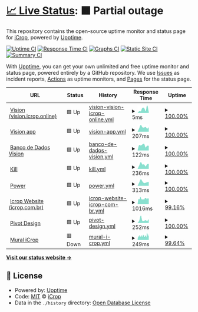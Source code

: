 # [📈 Live Status](https://icroptec.github.io/uptime-monitor): <!--live status--> **🟧 Partial outage**

This repository contains the open-source uptime monitor and status page for [iCrop](https://icrop.com.br), powered by [Upptime](https://github.com/upptime/upptime).

[![Uptime CI](https://github.com/icroptec/uptime-monitor/workflows/Uptime%20CI/badge.svg)](https://github.com/icroptec/uptime-monitor/actions?query=workflow%3A%22Uptime+CI%22)
[![Response Time CI](https://github.com/icroptec/uptime-monitor/workflows/Response%20Time%20CI/badge.svg)](https://github.com/icroptec/uptime-monitor/actions?query=workflow%3A%22Response+Time+CI%22)
[![Graphs CI](https://github.com/icroptec/uptime-monitor/workflows/Graphs%20CI/badge.svg)](https://github.com/icroptec/uptime-monitor/actions?query=workflow%3A%22Graphs+CI%22)
[![Static Site CI](https://github.com/icroptec/uptime-monitor/workflows/Static%20Site%20CI/badge.svg)](https://github.com/icroptec/uptime-monitor/actions?query=workflow%3A%22Static+Site+CI%22)
[![Summary CI](https://github.com/icroptec/uptime-monitor/workflows/Summary%20CI/badge.svg)](https://github.com/icroptec/uptime-monitor/actions?query=workflow%3A%22Summary+CI%22)

With [Upptime](https://upptime.js.org), you can get your own unlimited and free uptime monitor and status page, powered entirely by a GitHub repository. We use [Issues](https://github.com/icroptec/uptime-monitor/issues) as incident reports, [Actions](https://github.com/icroptec/uptime-monitor/actions) as uptime monitors, and [Pages](https://icroptec.github.io/uptime-monitor) for the status page.

<!--start: status pages-->
<!-- This summary is generated by Upptime (https://github.com/upptime/upptime) -->
<!-- Do not edit this manually, your changes will be overwritten -->
<!-- prettier-ignore -->
| URL | Status | History | Response Time | Uptime |
| --- | ------ | ------- | ------------- | ------ |
| <img alt="" src="https://icons.duckduckgo.com/ip3/null.ico" height="13"> [Vision (vision.icrop.online)](34.49.19.147) | 🟩 Up | [vision-vision-icrop-online.yml](https://github.com/icroptec/uptime-monitor/commits/HEAD/history/vision-vision-icrop-online.yml) | <details><summary><img alt="Response time graph" src="./graphs/vision-vision-icrop-online/response-time-week.png" height="20"> 5ms</summary><br><a href="https://uptime.icrop.online/history/vision-vision-icrop-online"><img alt="Response time 4" src="https://img.shields.io/endpoint?url=https%3A%2F%2Fraw.githubusercontent.com%2Ficroptec%2Fuptime-monitor%2FHEAD%2Fapi%2Fvision-vision-icrop-online%2Fresponse-time.json"></a><br><a href="https://uptime.icrop.online/history/vision-vision-icrop-online"><img alt="24-hour response time 2" src="https://img.shields.io/endpoint?url=https%3A%2F%2Fraw.githubusercontent.com%2Ficroptec%2Fuptime-monitor%2FHEAD%2Fapi%2Fvision-vision-icrop-online%2Fresponse-time-day.json"></a><br><a href="https://uptime.icrop.online/history/vision-vision-icrop-online"><img alt="7-day response time 5" src="https://img.shields.io/endpoint?url=https%3A%2F%2Fraw.githubusercontent.com%2Ficroptec%2Fuptime-monitor%2FHEAD%2Fapi%2Fvision-vision-icrop-online%2Fresponse-time-week.json"></a><br><a href="https://uptime.icrop.online/history/vision-vision-icrop-online"><img alt="30-day response time 5" src="https://img.shields.io/endpoint?url=https%3A%2F%2Fraw.githubusercontent.com%2Ficroptec%2Fuptime-monitor%2FHEAD%2Fapi%2Fvision-vision-icrop-online%2Fresponse-time-month.json"></a><br><a href="https://uptime.icrop.online/history/vision-vision-icrop-online"><img alt="1-year response time 4" src="https://img.shields.io/endpoint?url=https%3A%2F%2Fraw.githubusercontent.com%2Ficroptec%2Fuptime-monitor%2FHEAD%2Fapi%2Fvision-vision-icrop-online%2Fresponse-time-year.json"></a></details> | <details><summary><a href="https://uptime.icrop.online/history/vision-vision-icrop-online">100.00%</a></summary><a href="https://uptime.icrop.online/history/vision-vision-icrop-online"><img alt="All-time uptime 100.00%" src="https://img.shields.io/endpoint?url=https%3A%2F%2Fraw.githubusercontent.com%2Ficroptec%2Fuptime-monitor%2FHEAD%2Fapi%2Fvision-vision-icrop-online%2Fuptime.json"></a><br><a href="https://uptime.icrop.online/history/vision-vision-icrop-online"><img alt="24-hour uptime 100.00%" src="https://img.shields.io/endpoint?url=https%3A%2F%2Fraw.githubusercontent.com%2Ficroptec%2Fuptime-monitor%2FHEAD%2Fapi%2Fvision-vision-icrop-online%2Fuptime-day.json"></a><br><a href="https://uptime.icrop.online/history/vision-vision-icrop-online"><img alt="7-day uptime 100.00%" src="https://img.shields.io/endpoint?url=https%3A%2F%2Fraw.githubusercontent.com%2Ficroptec%2Fuptime-monitor%2FHEAD%2Fapi%2Fvision-vision-icrop-online%2Fuptime-week.json"></a><br><a href="https://uptime.icrop.online/history/vision-vision-icrop-online"><img alt="30-day uptime 100.00%" src="https://img.shields.io/endpoint?url=https%3A%2F%2Fraw.githubusercontent.com%2Ficroptec%2Fuptime-monitor%2FHEAD%2Fapi%2Fvision-vision-icrop-online%2Fuptime-month.json"></a><br><a href="https://uptime.icrop.online/history/vision-vision-icrop-online"><img alt="1-year uptime 100.00%" src="https://img.shields.io/endpoint?url=https%3A%2F%2Fraw.githubusercontent.com%2Ficroptec%2Fuptime-monitor%2FHEAD%2Fapi%2Fvision-vision-icrop-online%2Fuptime-year.json"></a></details>
| <img alt="" src="https://icons.duckduckgo.com/ip3/app23.icrop.online.ico" height="13"> [Vision app](https://app23.icrop.online/home) | 🟩 Up | [vision-app.yml](https://github.com/icroptec/uptime-monitor/commits/HEAD/history/vision-app.yml) | <details><summary><img alt="Response time graph" src="./graphs/vision-app/response-time-week.png" height="20"> 207ms</summary><br><a href="https://uptime.icrop.online/history/vision-app"><img alt="Response time 284" src="https://img.shields.io/endpoint?url=https%3A%2F%2Fraw.githubusercontent.com%2Ficroptec%2Fuptime-monitor%2FHEAD%2Fapi%2Fvision-app%2Fresponse-time.json"></a><br><a href="https://uptime.icrop.online/history/vision-app"><img alt="24-hour response time 208" src="https://img.shields.io/endpoint?url=https%3A%2F%2Fraw.githubusercontent.com%2Ficroptec%2Fuptime-monitor%2FHEAD%2Fapi%2Fvision-app%2Fresponse-time-day.json"></a><br><a href="https://uptime.icrop.online/history/vision-app"><img alt="7-day response time 207" src="https://img.shields.io/endpoint?url=https%3A%2F%2Fraw.githubusercontent.com%2Ficroptec%2Fuptime-monitor%2FHEAD%2Fapi%2Fvision-app%2Fresponse-time-week.json"></a><br><a href="https://uptime.icrop.online/history/vision-app"><img alt="30-day response time 267" src="https://img.shields.io/endpoint?url=https%3A%2F%2Fraw.githubusercontent.com%2Ficroptec%2Fuptime-monitor%2FHEAD%2Fapi%2Fvision-app%2Fresponse-time-month.json"></a><br><a href="https://uptime.icrop.online/history/vision-app"><img alt="1-year response time 284" src="https://img.shields.io/endpoint?url=https%3A%2F%2Fraw.githubusercontent.com%2Ficroptec%2Fuptime-monitor%2FHEAD%2Fapi%2Fvision-app%2Fresponse-time-year.json"></a></details> | <details><summary><a href="https://uptime.icrop.online/history/vision-app">100.00%</a></summary><a href="https://uptime.icrop.online/history/vision-app"><img alt="All-time uptime 99.99%" src="https://img.shields.io/endpoint?url=https%3A%2F%2Fraw.githubusercontent.com%2Ficroptec%2Fuptime-monitor%2FHEAD%2Fapi%2Fvision-app%2Fuptime.json"></a><br><a href="https://uptime.icrop.online/history/vision-app"><img alt="24-hour uptime 100.00%" src="https://img.shields.io/endpoint?url=https%3A%2F%2Fraw.githubusercontent.com%2Ficroptec%2Fuptime-monitor%2FHEAD%2Fapi%2Fvision-app%2Fuptime-day.json"></a><br><a href="https://uptime.icrop.online/history/vision-app"><img alt="7-day uptime 100.00%" src="https://img.shields.io/endpoint?url=https%3A%2F%2Fraw.githubusercontent.com%2Ficroptec%2Fuptime-monitor%2FHEAD%2Fapi%2Fvision-app%2Fuptime-week.json"></a><br><a href="https://uptime.icrop.online/history/vision-app"><img alt="30-day uptime 100.00%" src="https://img.shields.io/endpoint?url=https%3A%2F%2Fraw.githubusercontent.com%2Ficroptec%2Fuptime-monitor%2FHEAD%2Fapi%2Fvision-app%2Fuptime-month.json"></a><br><a href="https://uptime.icrop.online/history/vision-app"><img alt="1-year uptime 99.99%" src="https://img.shields.io/endpoint?url=https%3A%2F%2Fraw.githubusercontent.com%2Ficroptec%2Fuptime-monitor%2FHEAD%2Fapi%2Fvision-app%2Fuptime-year.json"></a></details>
| <img alt="" src="https://icons.duckduckgo.com/ip3/vision.icrop.online.ico" height="13"> [Banco de Dados Vision](https://vision.icrop.online/site-statusmon) | 🟩 Up | [banco-de-dados-vision.yml](https://github.com/icroptec/uptime-monitor/commits/HEAD/history/banco-de-dados-vision.yml) | <details><summary><img alt="Response time graph" src="./graphs/banco-de-dados-vision/response-time-week.png" height="20"> 122ms</summary><br><a href="https://uptime.icrop.online/history/banco-de-dados-vision"><img alt="Response time 146" src="https://img.shields.io/endpoint?url=https%3A%2F%2Fraw.githubusercontent.com%2Ficroptec%2Fuptime-monitor%2FHEAD%2Fapi%2Fbanco-de-dados-vision%2Fresponse-time.json"></a><br><a href="https://uptime.icrop.online/history/banco-de-dados-vision"><img alt="24-hour response time 112" src="https://img.shields.io/endpoint?url=https%3A%2F%2Fraw.githubusercontent.com%2Ficroptec%2Fuptime-monitor%2FHEAD%2Fapi%2Fbanco-de-dados-vision%2Fresponse-time-day.json"></a><br><a href="https://uptime.icrop.online/history/banco-de-dados-vision"><img alt="7-day response time 122" src="https://img.shields.io/endpoint?url=https%3A%2F%2Fraw.githubusercontent.com%2Ficroptec%2Fuptime-monitor%2FHEAD%2Fapi%2Fbanco-de-dados-vision%2Fresponse-time-week.json"></a><br><a href="https://uptime.icrop.online/history/banco-de-dados-vision"><img alt="30-day response time 146" src="https://img.shields.io/endpoint?url=https%3A%2F%2Fraw.githubusercontent.com%2Ficroptec%2Fuptime-monitor%2FHEAD%2Fapi%2Fbanco-de-dados-vision%2Fresponse-time-month.json"></a><br><a href="https://uptime.icrop.online/history/banco-de-dados-vision"><img alt="1-year response time 146" src="https://img.shields.io/endpoint?url=https%3A%2F%2Fraw.githubusercontent.com%2Ficroptec%2Fuptime-monitor%2FHEAD%2Fapi%2Fbanco-de-dados-vision%2Fresponse-time-year.json"></a></details> | <details><summary><a href="https://uptime.icrop.online/history/banco-de-dados-vision">100.00%</a></summary><a href="https://uptime.icrop.online/history/banco-de-dados-vision"><img alt="All-time uptime 99.83%" src="https://img.shields.io/endpoint?url=https%3A%2F%2Fraw.githubusercontent.com%2Ficroptec%2Fuptime-monitor%2FHEAD%2Fapi%2Fbanco-de-dados-vision%2Fuptime.json"></a><br><a href="https://uptime.icrop.online/history/banco-de-dados-vision"><img alt="24-hour uptime 100.00%" src="https://img.shields.io/endpoint?url=https%3A%2F%2Fraw.githubusercontent.com%2Ficroptec%2Fuptime-monitor%2FHEAD%2Fapi%2Fbanco-de-dados-vision%2Fuptime-day.json"></a><br><a href="https://uptime.icrop.online/history/banco-de-dados-vision"><img alt="7-day uptime 100.00%" src="https://img.shields.io/endpoint?url=https%3A%2F%2Fraw.githubusercontent.com%2Ficroptec%2Fuptime-monitor%2FHEAD%2Fapi%2Fbanco-de-dados-vision%2Fuptime-week.json"></a><br><a href="https://uptime.icrop.online/history/banco-de-dados-vision"><img alt="30-day uptime 99.83%" src="https://img.shields.io/endpoint?url=https%3A%2F%2Fraw.githubusercontent.com%2Ficroptec%2Fuptime-monitor%2FHEAD%2Fapi%2Fbanco-de-dados-vision%2Fuptime-month.json"></a><br><a href="https://uptime.icrop.online/history/banco-de-dados-vision"><img alt="1-year uptime 99.83%" src="https://img.shields.io/endpoint?url=https%3A%2F%2Fraw.githubusercontent.com%2Ficroptec%2Fuptime-monitor%2FHEAD%2Fapi%2Fbanco-de-dados-vision%2Fuptime-year.json"></a></details>
| <img alt="" src="https://icons.duckduckgo.com/ip3/kill.icrop.ai.ico" height="13"> [Kill](https://kill.icrop.ai) | 🟩 Up | [kill.yml](https://github.com/icroptec/uptime-monitor/commits/HEAD/history/kill.yml) | <details><summary><img alt="Response time graph" src="./graphs/kill/response-time-week.png" height="20"> 236ms</summary><br><a href="https://uptime.icrop.online/history/kill"><img alt="Response time 203" src="https://img.shields.io/endpoint?url=https%3A%2F%2Fraw.githubusercontent.com%2Ficroptec%2Fuptime-monitor%2FHEAD%2Fapi%2Fkill%2Fresponse-time.json"></a><br><a href="https://uptime.icrop.online/history/kill"><img alt="24-hour response time 269" src="https://img.shields.io/endpoint?url=https%3A%2F%2Fraw.githubusercontent.com%2Ficroptec%2Fuptime-monitor%2FHEAD%2Fapi%2Fkill%2Fresponse-time-day.json"></a><br><a href="https://uptime.icrop.online/history/kill"><img alt="7-day response time 236" src="https://img.shields.io/endpoint?url=https%3A%2F%2Fraw.githubusercontent.com%2Ficroptec%2Fuptime-monitor%2FHEAD%2Fapi%2Fkill%2Fresponse-time-week.json"></a><br><a href="https://uptime.icrop.online/history/kill"><img alt="30-day response time 191" src="https://img.shields.io/endpoint?url=https%3A%2F%2Fraw.githubusercontent.com%2Ficroptec%2Fuptime-monitor%2FHEAD%2Fapi%2Fkill%2Fresponse-time-month.json"></a><br><a href="https://uptime.icrop.online/history/kill"><img alt="1-year response time 203" src="https://img.shields.io/endpoint?url=https%3A%2F%2Fraw.githubusercontent.com%2Ficroptec%2Fuptime-monitor%2FHEAD%2Fapi%2Fkill%2Fresponse-time-year.json"></a></details> | <details><summary><a href="https://uptime.icrop.online/history/kill">100.00%</a></summary><a href="https://uptime.icrop.online/history/kill"><img alt="All-time uptime 100.00%" src="https://img.shields.io/endpoint?url=https%3A%2F%2Fraw.githubusercontent.com%2Ficroptec%2Fuptime-monitor%2FHEAD%2Fapi%2Fkill%2Fuptime.json"></a><br><a href="https://uptime.icrop.online/history/kill"><img alt="24-hour uptime 100.00%" src="https://img.shields.io/endpoint?url=https%3A%2F%2Fraw.githubusercontent.com%2Ficroptec%2Fuptime-monitor%2FHEAD%2Fapi%2Fkill%2Fuptime-day.json"></a><br><a href="https://uptime.icrop.online/history/kill"><img alt="7-day uptime 100.00%" src="https://img.shields.io/endpoint?url=https%3A%2F%2Fraw.githubusercontent.com%2Ficroptec%2Fuptime-monitor%2FHEAD%2Fapi%2Fkill%2Fuptime-week.json"></a><br><a href="https://uptime.icrop.online/history/kill"><img alt="30-day uptime 100.00%" src="https://img.shields.io/endpoint?url=https%3A%2F%2Fraw.githubusercontent.com%2Ficroptec%2Fuptime-monitor%2FHEAD%2Fapi%2Fkill%2Fuptime-month.json"></a><br><a href="https://uptime.icrop.online/history/kill"><img alt="1-year uptime 100.00%" src="https://img.shields.io/endpoint?url=https%3A%2F%2Fraw.githubusercontent.com%2Ficroptec%2Fuptime-monitor%2FHEAD%2Fapi%2Fkill%2Fuptime-year.json"></a></details>
| <img alt="" src="https://icons.duckduckgo.com/ip3/icroppower.icrop.com.br.ico" height="13"> [Power](https://icroppower.icrop.com.br) | 🟩 Up | [power.yml](https://github.com/icroptec/uptime-monitor/commits/HEAD/history/power.yml) | <details><summary><img alt="Response time graph" src="./graphs/power/response-time-week.png" height="20"> 313ms</summary><br><a href="https://uptime.icrop.online/history/power"><img alt="Response time 303" src="https://img.shields.io/endpoint?url=https%3A%2F%2Fraw.githubusercontent.com%2Ficroptec%2Fuptime-monitor%2FHEAD%2Fapi%2Fpower%2Fresponse-time.json"></a><br><a href="https://uptime.icrop.online/history/power"><img alt="24-hour response time 314" src="https://img.shields.io/endpoint?url=https%3A%2F%2Fraw.githubusercontent.com%2Ficroptec%2Fuptime-monitor%2FHEAD%2Fapi%2Fpower%2Fresponse-time-day.json"></a><br><a href="https://uptime.icrop.online/history/power"><img alt="7-day response time 313" src="https://img.shields.io/endpoint?url=https%3A%2F%2Fraw.githubusercontent.com%2Ficroptec%2Fuptime-monitor%2FHEAD%2Fapi%2Fpower%2Fresponse-time-week.json"></a><br><a href="https://uptime.icrop.online/history/power"><img alt="30-day response time 338" src="https://img.shields.io/endpoint?url=https%3A%2F%2Fraw.githubusercontent.com%2Ficroptec%2Fuptime-monitor%2FHEAD%2Fapi%2Fpower%2Fresponse-time-month.json"></a><br><a href="https://uptime.icrop.online/history/power"><img alt="1-year response time 300" src="https://img.shields.io/endpoint?url=https%3A%2F%2Fraw.githubusercontent.com%2Ficroptec%2Fuptime-monitor%2FHEAD%2Fapi%2Fpower%2Fresponse-time-year.json"></a></details> | <details><summary><a href="https://uptime.icrop.online/history/power">100.00%</a></summary><a href="https://uptime.icrop.online/history/power"><img alt="All-time uptime 100.00%" src="https://img.shields.io/endpoint?url=https%3A%2F%2Fraw.githubusercontent.com%2Ficroptec%2Fuptime-monitor%2FHEAD%2Fapi%2Fpower%2Fuptime.json"></a><br><a href="https://uptime.icrop.online/history/power"><img alt="24-hour uptime 100.00%" src="https://img.shields.io/endpoint?url=https%3A%2F%2Fraw.githubusercontent.com%2Ficroptec%2Fuptime-monitor%2FHEAD%2Fapi%2Fpower%2Fuptime-day.json"></a><br><a href="https://uptime.icrop.online/history/power"><img alt="7-day uptime 100.00%" src="https://img.shields.io/endpoint?url=https%3A%2F%2Fraw.githubusercontent.com%2Ficroptec%2Fuptime-monitor%2FHEAD%2Fapi%2Fpower%2Fuptime-week.json"></a><br><a href="https://uptime.icrop.online/history/power"><img alt="30-day uptime 100.00%" src="https://img.shields.io/endpoint?url=https%3A%2F%2Fraw.githubusercontent.com%2Ficroptec%2Fuptime-monitor%2FHEAD%2Fapi%2Fpower%2Fuptime-month.json"></a><br><a href="https://uptime.icrop.online/history/power"><img alt="1-year uptime 100.00%" src="https://img.shields.io/endpoint?url=https%3A%2F%2Fraw.githubusercontent.com%2Ficroptec%2Fuptime-monitor%2FHEAD%2Fapi%2Fpower%2Fuptime-year.json"></a></details>
| <img alt="" src="https://icons.duckduckgo.com/ip3/icrop.com.br.ico" height="13"> [Icrop Website (icrop.com.br)](https://icrop.com.br) | 🟩 Up | [icrop-website-icrop-com-br.yml](https://github.com/icroptec/uptime-monitor/commits/HEAD/history/icrop-website-icrop-com-br.yml) | <details><summary><img alt="Response time graph" src="./graphs/icrop-website-icrop-com-br/response-time-week.png" height="20"> 1016ms</summary><br><a href="https://uptime.icrop.online/history/icrop-website-icrop-com-br"><img alt="Response time 1111" src="https://img.shields.io/endpoint?url=https%3A%2F%2Fraw.githubusercontent.com%2Ficroptec%2Fuptime-monitor%2FHEAD%2Fapi%2Ficrop-website-icrop-com-br%2Fresponse-time.json"></a><br><a href="https://uptime.icrop.online/history/icrop-website-icrop-com-br"><img alt="24-hour response time 1004" src="https://img.shields.io/endpoint?url=https%3A%2F%2Fraw.githubusercontent.com%2Ficroptec%2Fuptime-monitor%2FHEAD%2Fapi%2Ficrop-website-icrop-com-br%2Fresponse-time-day.json"></a><br><a href="https://uptime.icrop.online/history/icrop-website-icrop-com-br"><img alt="7-day response time 1016" src="https://img.shields.io/endpoint?url=https%3A%2F%2Fraw.githubusercontent.com%2Ficroptec%2Fuptime-monitor%2FHEAD%2Fapi%2Ficrop-website-icrop-com-br%2Fresponse-time-week.json"></a><br><a href="https://uptime.icrop.online/history/icrop-website-icrop-com-br"><img alt="30-day response time 1091" src="https://img.shields.io/endpoint?url=https%3A%2F%2Fraw.githubusercontent.com%2Ficroptec%2Fuptime-monitor%2FHEAD%2Fapi%2Ficrop-website-icrop-com-br%2Fresponse-time-month.json"></a><br><a href="https://uptime.icrop.online/history/icrop-website-icrop-com-br"><img alt="1-year response time 1111" src="https://img.shields.io/endpoint?url=https%3A%2F%2Fraw.githubusercontent.com%2Ficroptec%2Fuptime-monitor%2FHEAD%2Fapi%2Ficrop-website-icrop-com-br%2Fresponse-time-year.json"></a></details> | <details><summary><a href="https://uptime.icrop.online/history/icrop-website-icrop-com-br">99.16%</a></summary><a href="https://uptime.icrop.online/history/icrop-website-icrop-com-br"><img alt="All-time uptime 99.97%" src="https://img.shields.io/endpoint?url=https%3A%2F%2Fraw.githubusercontent.com%2Ficroptec%2Fuptime-monitor%2FHEAD%2Fapi%2Ficrop-website-icrop-com-br%2Fuptime.json"></a><br><a href="https://uptime.icrop.online/history/icrop-website-icrop-com-br"><img alt="24-hour uptime 100.00%" src="https://img.shields.io/endpoint?url=https%3A%2F%2Fraw.githubusercontent.com%2Ficroptec%2Fuptime-monitor%2FHEAD%2Fapi%2Ficrop-website-icrop-com-br%2Fuptime-day.json"></a><br><a href="https://uptime.icrop.online/history/icrop-website-icrop-com-br"><img alt="7-day uptime 99.16%" src="https://img.shields.io/endpoint?url=https%3A%2F%2Fraw.githubusercontent.com%2Ficroptec%2Fuptime-monitor%2FHEAD%2Fapi%2Ficrop-website-icrop-com-br%2Fuptime-week.json"></a><br><a href="https://uptime.icrop.online/history/icrop-website-icrop-com-br"><img alt="30-day uptime 99.77%" src="https://img.shields.io/endpoint?url=https%3A%2F%2Fraw.githubusercontent.com%2Ficroptec%2Fuptime-monitor%2FHEAD%2Fapi%2Ficrop-website-icrop-com-br%2Fuptime-month.json"></a><br><a href="https://uptime.icrop.online/history/icrop-website-icrop-com-br"><img alt="1-year uptime 99.97%" src="https://img.shields.io/endpoint?url=https%3A%2F%2Fraw.githubusercontent.com%2Ficroptec%2Fuptime-monitor%2FHEAD%2Fapi%2Ficrop-website-icrop-com-br%2Fuptime-year.json"></a></details>
| <img alt="" src="https://icons.duckduckgo.com/ip3/pivotdesign.icrop.online.ico" height="13"> [Pivot Design](https://pivotdesign.icrop.online) | 🟩 Up | [pivot-design.yml](https://github.com/icroptec/uptime-monitor/commits/HEAD/history/pivot-design.yml) | <details><summary><img alt="Response time graph" src="./graphs/pivot-design/response-time-week.png" height="20"> 252ms</summary><br><a href="https://uptime.icrop.online/history/pivot-design"><img alt="Response time 336" src="https://img.shields.io/endpoint?url=https%3A%2F%2Fraw.githubusercontent.com%2Ficroptec%2Fuptime-monitor%2FHEAD%2Fapi%2Fpivot-design%2Fresponse-time.json"></a><br><a href="https://uptime.icrop.online/history/pivot-design"><img alt="24-hour response time 302" src="https://img.shields.io/endpoint?url=https%3A%2F%2Fraw.githubusercontent.com%2Ficroptec%2Fuptime-monitor%2FHEAD%2Fapi%2Fpivot-design%2Fresponse-time-day.json"></a><br><a href="https://uptime.icrop.online/history/pivot-design"><img alt="7-day response time 252" src="https://img.shields.io/endpoint?url=https%3A%2F%2Fraw.githubusercontent.com%2Ficroptec%2Fuptime-monitor%2FHEAD%2Fapi%2Fpivot-design%2Fresponse-time-week.json"></a><br><a href="https://uptime.icrop.online/history/pivot-design"><img alt="30-day response time 343" src="https://img.shields.io/endpoint?url=https%3A%2F%2Fraw.githubusercontent.com%2Ficroptec%2Fuptime-monitor%2FHEAD%2Fapi%2Fpivot-design%2Fresponse-time-month.json"></a><br><a href="https://uptime.icrop.online/history/pivot-design"><img alt="1-year response time 336" src="https://img.shields.io/endpoint?url=https%3A%2F%2Fraw.githubusercontent.com%2Ficroptec%2Fuptime-monitor%2FHEAD%2Fapi%2Fpivot-design%2Fresponse-time-year.json"></a></details> | <details><summary><a href="https://uptime.icrop.online/history/pivot-design">100.00%</a></summary><a href="https://uptime.icrop.online/history/pivot-design"><img alt="All-time uptime 100.00%" src="https://img.shields.io/endpoint?url=https%3A%2F%2Fraw.githubusercontent.com%2Ficroptec%2Fuptime-monitor%2FHEAD%2Fapi%2Fpivot-design%2Fuptime.json"></a><br><a href="https://uptime.icrop.online/history/pivot-design"><img alt="24-hour uptime 100.00%" src="https://img.shields.io/endpoint?url=https%3A%2F%2Fraw.githubusercontent.com%2Ficroptec%2Fuptime-monitor%2FHEAD%2Fapi%2Fpivot-design%2Fuptime-day.json"></a><br><a href="https://uptime.icrop.online/history/pivot-design"><img alt="7-day uptime 100.00%" src="https://img.shields.io/endpoint?url=https%3A%2F%2Fraw.githubusercontent.com%2Ficroptec%2Fuptime-monitor%2FHEAD%2Fapi%2Fpivot-design%2Fuptime-week.json"></a><br><a href="https://uptime.icrop.online/history/pivot-design"><img alt="30-day uptime 100.00%" src="https://img.shields.io/endpoint?url=https%3A%2F%2Fraw.githubusercontent.com%2Ficroptec%2Fuptime-monitor%2FHEAD%2Fapi%2Fpivot-design%2Fuptime-month.json"></a><br><a href="https://uptime.icrop.online/history/pivot-design"><img alt="1-year uptime 100.00%" src="https://img.shields.io/endpoint?url=https%3A%2F%2Fraw.githubusercontent.com%2Ficroptec%2Fuptime-monitor%2FHEAD%2Fapi%2Fpivot-design%2Fuptime-year.json"></a></details>
| <img alt="" src="https://icons.duckduckgo.com/ip3/mural.icrop.com.br.ico" height="13"> [Mural iCrop](https://mural.icrop.com.br) | 🟥 Down | [mural-i-crop.yml](https://github.com/icroptec/uptime-monitor/commits/HEAD/history/mural-i-crop.yml) | <details><summary><img alt="Response time graph" src="./graphs/mural-i-crop/response-time-week.png" height="20"> 249ms</summary><br><a href="https://uptime.icrop.online/history/mural-i-crop"><img alt="Response time 233" src="https://img.shields.io/endpoint?url=https%3A%2F%2Fraw.githubusercontent.com%2Ficroptec%2Fuptime-monitor%2FHEAD%2Fapi%2Fmural-i-crop%2Fresponse-time.json"></a><br><a href="https://uptime.icrop.online/history/mural-i-crop"><img alt="24-hour response time 234" src="https://img.shields.io/endpoint?url=https%3A%2F%2Fraw.githubusercontent.com%2Ficroptec%2Fuptime-monitor%2FHEAD%2Fapi%2Fmural-i-crop%2Fresponse-time-day.json"></a><br><a href="https://uptime.icrop.online/history/mural-i-crop"><img alt="7-day response time 249" src="https://img.shields.io/endpoint?url=https%3A%2F%2Fraw.githubusercontent.com%2Ficroptec%2Fuptime-monitor%2FHEAD%2Fapi%2Fmural-i-crop%2Fresponse-time-week.json"></a><br><a href="https://uptime.icrop.online/history/mural-i-crop"><img alt="30-day response time 248" src="https://img.shields.io/endpoint?url=https%3A%2F%2Fraw.githubusercontent.com%2Ficroptec%2Fuptime-monitor%2FHEAD%2Fapi%2Fmural-i-crop%2Fresponse-time-month.json"></a><br><a href="https://uptime.icrop.online/history/mural-i-crop"><img alt="1-year response time 233" src="https://img.shields.io/endpoint?url=https%3A%2F%2Fraw.githubusercontent.com%2Ficroptec%2Fuptime-monitor%2FHEAD%2Fapi%2Fmural-i-crop%2Fresponse-time-year.json"></a></details> | <details><summary><a href="https://uptime.icrop.online/history/mural-i-crop">99.64%</a></summary><a href="https://uptime.icrop.online/history/mural-i-crop"><img alt="All-time uptime 99.99%" src="https://img.shields.io/endpoint?url=https%3A%2F%2Fraw.githubusercontent.com%2Ficroptec%2Fuptime-monitor%2FHEAD%2Fapi%2Fmural-i-crop%2Fuptime.json"></a><br><a href="https://uptime.icrop.online/history/mural-i-crop"><img alt="24-hour uptime 99.99%" src="https://img.shields.io/endpoint?url=https%3A%2F%2Fraw.githubusercontent.com%2Ficroptec%2Fuptime-monitor%2FHEAD%2Fapi%2Fmural-i-crop%2Fuptime-day.json"></a><br><a href="https://uptime.icrop.online/history/mural-i-crop"><img alt="7-day uptime 99.64%" src="https://img.shields.io/endpoint?url=https%3A%2F%2Fraw.githubusercontent.com%2Ficroptec%2Fuptime-monitor%2FHEAD%2Fapi%2Fmural-i-crop%2Fuptime-week.json"></a><br><a href="https://uptime.icrop.online/history/mural-i-crop"><img alt="30-day uptime 99.92%" src="https://img.shields.io/endpoint?url=https%3A%2F%2Fraw.githubusercontent.com%2Ficroptec%2Fuptime-monitor%2FHEAD%2Fapi%2Fmural-i-crop%2Fuptime-month.json"></a><br><a href="https://uptime.icrop.online/history/mural-i-crop"><img alt="1-year uptime 99.99%" src="https://img.shields.io/endpoint?url=https%3A%2F%2Fraw.githubusercontent.com%2Ficroptec%2Fuptime-monitor%2FHEAD%2Fapi%2Fmural-i-crop%2Fuptime-year.json"></a></details>

<!--end: status pages-->

[**Visit our status website →**](https://icroptec.github.io/uptime-monitor)

## 📄 License

- Powered by: [Upptime](https://github.com/upptime/upptime)
- Code: [MIT](./LICENSE) © [iCrop](https://icrop.com.br)
- Data in the `./history` directory: [Open Database License](https://opendatacommons.org/licenses/odbl/1-0/)
